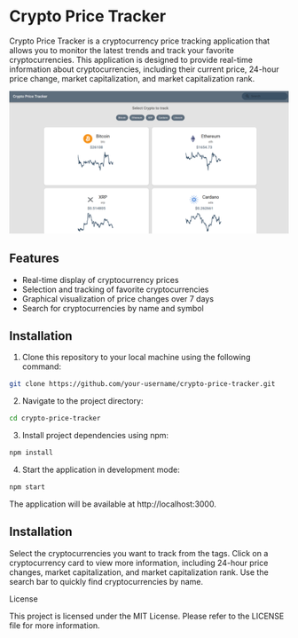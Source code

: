# Crypto Price Tracker

Crypto Price Tracker is a cryptocurrency price tracking application that allows you to monitor the latest trends and track your favorite cryptocurrencies. This application is designed to provide real-time information about cryptocurrencies, including their current price, 24-hour price change, market capitalization, and market capitalization rank.

![Screenshot App](src/assets/screenshot_app.png)

## Features

- Real-time display of cryptocurrency prices
- Selection and tracking of favorite cryptocurrencies
- Graphical visualization of price changes over 7 days
- Search for cryptocurrencies by name and symbol

## Installation

1. Clone this repository to your local machine using the following command:

```bash
git clone https://github.com/your-username/crypto-price-tracker.git
```
2. Navigate to the project directory:
```bash
cd crypto-price-tracker
```
3. Install project dependencies using npm:
```bash
npm install
```
4. Start the application in development mode:
```bash
npm start
```
The application will be available at http://localhost:3000.

## Installation
Select the cryptocurrencies you want to track from the tags.
Click on a cryptocurrency card to view more information, including 24-hour price changes, market capitalization, and market capitalization rank.
Use the search bar to quickly find cryptocurrencies by name.

License

This project is licensed under the MIT License. Please refer to the LICENSE file for more information.
